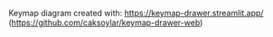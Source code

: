 
Keymap diagram created with:
https://keymap-drawer.streamlit.app/ (https://github.com/caksoylar/keymap-drawer-web)
